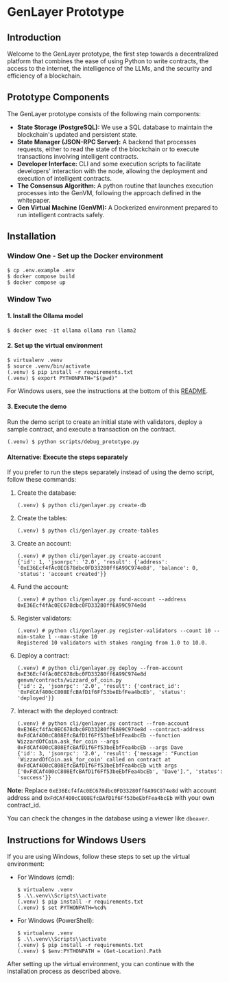 # GenLayer Prototype
## Introduction
Welcome to the GenLayer prototype, the first step towards a decentralized platform that combines the ease of using Python to write contracts, the access to the internet, the intelligence of the LLMs, and the security and efficiency of a blockchain.

## Prototype Components
The GenLayer prototype consists of the following main components:

* **State Storage (PostgreSQL):** We use a SQL database to maintain the blockchain's updated and persistent state.
* **State Manager (JSON-RPC Server):** A backend that processes requests, either to read the state of the blockchain or to execute transactions involving intelligent contracts.
* **Developer Interface:** CLI and some execution scripts to facilitate developers' interaction with the node, allowing the deployment and execution of intelligent contracts.
* **The Consensus Algorithm:** A python routine that launches execution processes into the GenVM, following the approach defined in the whitepaper.
* **Gen Virtual Machine (GenVM):** A Dockerized environment prepared to run intelligent contracts safely.


## Installation

### Window One - Set up the Docker environment

```
$ cp .env.example .env
$ docker compose build
$ docker compose up
```

### Window Two

#### 1. Install the Ollama model

```
$ docker exec -it ollama ollama run llama2
```

#### 2. Set up the virtual environment

  ```
  $ virtualenv .venv
  $ source .venv/bin/activate
  (.venv) $ pip install -r requirements.txt
  (.venv) $ export PYTHONPATH="$(pwd)"
  ```

For Windows users, see the instructions at the bottom of this [README](#instructions-for-windows-users).

#### 3. Execute the demo

Run the demo script to create an initial state with validators, deploy a sample contract, and execute a transaction on the contract.

```
(.venv) $ python scripts/debug_prototype.py
```

#### Alternative: Execute the steps separately

If you prefer to run the steps separately instead of using the demo script, follow these commands:

1. Create the database:
   ```
   (.venv) $ python cli/genlayer.py create-db
   ```
2. Create the tables:
   ```
   (.venv) $ python cli/genlayer.py create-tables
   ```
3. Create an account:
   ```
   (.venv) # python cli/genlayer.py create-account
   {'id': 1, 'jsonrpc': '2.0', 'result': {'address': '0xE36Ecf4fAc0EC678dbc0FD33280ff6A99C974e8d', 'balance': 0, 'status': 'account created'}}
   ``` 
4. Fund the account:
   ```
   (.venv) # python cli/genlayer.py fund-account --address 0xE36Ecf4fAc0EC678dbc0FD33280ff6A99C974e8d
   ```  
5. Register validators:
   ```
   (.venv) # python cli/genlayer.py register-validators --count 10 --min-stake 1 --max-stake 10
   Registered 10 validators with stakes ranging from 1.0 to 10.0.
   ``` 
6. Deploy a contract:
    ```
   (.venv) # python cli/genlayer.py deploy --from-account 0xE36Ecf4fAc0EC678dbc0FD33280ff6A99C974e8d genvm/contracts/wizzard_of_coin.py
   {'id': 2, 'jsonrpc': '2.0', 'result': {'contract_id': '0xFdCAf400cC808EfcBAfD1f6Ff53beEbfFea4bcEb', 'status': 'deployed'}}
   ```
7. Interact with the deployed contract:
   ```
   (.venv) # python cli/genlayer.py contract --from-account 0xE36Ecf4fAc0EC678dbc0FD33280ff6A99C974e8d --contract-address 0xFdCAf400cC808EfcBAfD1f6Ff53beEbfFea4bcEb --function WizzardOfCoin.ask_for_coin --args 0xFdCAf400cC808EfcBAfD1f6Ff53beEbfFea4bcEb --args Dave
   {'id': 3, 'jsonrpc': '2.0', 'result': {'message': "Function 'WizzardOfCoin.ask_for_coin' called on contract at 0xFdCAf400cC808EfcBAfD1f6Ff53beEbfFea4bcEb with args ['0xFdCAf400cC808EfcBAfD1f6Ff53beEbfFea4bcEb', 'Dave'].", 'status': 'success'}}
   ```
**Note:** Replace `0xE36Ecf4fAc0EC678dbc0FD33280ff6A99C974e8d` with account address and `0xFdCAf400cC808EfcBAfD1f6Ff53beEbfFea4bcEb` with your own contract_id.
  
You can check the changes in the database using a viewer like `dbeaver`.

## Instructions for Windows Users

If you are using Windows, follow these steps to set up the virtual environment:

- For Windows (cmd):
  ```
  $ virtualenv .venv
  $ .\\.venv\\Scripts\\activate
  (.venv) $ pip install -r requirements.txt
  (.venv) $ set PYTHONPATH=%cd%
  ```
- For Windows (PowerShell):
  ```
  $ virtualenv .venv
  $ .\\.venv\\Scripts\\activate
  (.venv) $ pip install -r requirements.txt
  (.venv) $ $env:PYTHONPATH = (Get-Location).Path
  ```
After setting up the virtual environment, you can continue with the installation process as described above.
